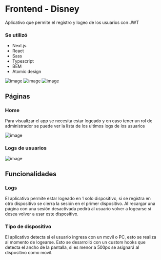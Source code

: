 # Frontend - Disney
Aplicativo que permite el registro y logeo de los usuarios con JWT

### Se utilizó
- Next.js
- React
- Sass
- Typescript
- BEM
- Atomic design




![image](https://user-images.githubusercontent.com/35709873/154653691-399252ef-cfc9-4b8f-83b0-fe6e92bcf6c8.png)
![image](https://user-images.githubusercontent.com/35709873/154653766-c2be5481-e229-437c-8658-92d84c3cd63f.png)
![image](https://user-images.githubusercontent.com/35709873/154655357-fa471fca-2d7f-4b9a-8458-7880871560a4.png)


## Páginas 

### Home

Para visualizar el app se necesita estar logeado y en caso tener un rol de administrador se puede ver la lista de los ultimos logs de los usuarios

![image](https://user-images.githubusercontent.com/35709873/154653943-e3c11f0f-89b3-4f4a-b49b-953146bb32e4.png)

### Logs de usuarios
![image](https://user-images.githubusercontent.com/35709873/154654472-c7f10a1a-ebf3-439e-b3f1-e1392445614c.png)

## Funcionalidades

### Logs
El aplicativo permite estar logeado en 1 solo dispositivo, si se registra en otro dispositivo se cierra la sesión en el primer dispositivo. Al recargar una página
con una sesión desactivada pedirá al usuario volver a logearse si desea volver a usar este dispositivo. 

### Tipo de dispositivo
El aplicativo detecta si el usuario ingresa con un movil o PC, esto se realiza al momento de logearse. Esto se desarrolló con un custom hooks que detecta el ancho de la pantalla, si es menor a 500px se asignará al dispositivo como movil.
